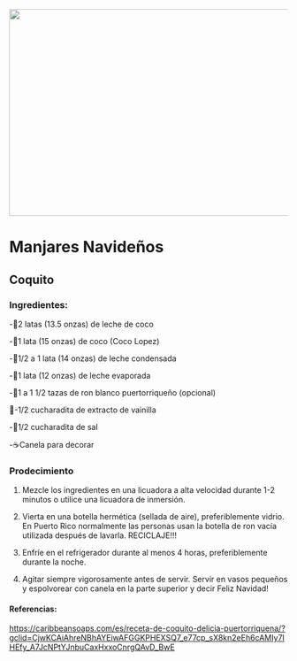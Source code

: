<div aling="center">
<img src="https://caribbeansoaps.com/wp-content/uploads/2019/12/coquito-drink-puerto-rico-christmas.jpg" width="520" height="374" />


# Manjares Navideños
  
## Coquito

</div>
  
### Ingredientes:

-🥛2 latas (13.5 onzas) de leche de coco

-🥥1 lata (15 onzas) de coco (Coco Lopez)

-🍼1/2 a 1 lata (14 onzas) de leche condensada

-🍵1 lata (12 onzas) de leche evaporada

-🍾1 a 1 1/2 tazas de ron blanco puertorriqueño (opcional)

🍦-1/2 cucharadita de extracto de vainilla

-🧂1/2 cucharadita de sal

-☕Canela para decorar


### Prodecimiento 

1. Mezcle los ingredientes en una licuadora a alta velocidad durante 1-2 minutos o utilice una licuadora de inmersión.

2. Vierta en una botella hermética (sellada de aire), preferiblemente vidrio. En Puerto Rico normalmente las personas usan la botella de ron vacía utilizada después de lavarla. RECICLAJE!!!

3. Enfríe en el refrigerador durante al menos 4 horas, preferiblemente durante la noche.

4. Agitar siempre vigorosamente antes de servir. Servir en vasos pequeños y espolvorear con canela en la parte superior y decir Feliz Navidad!


#### Referencias:
https://caribbeansoaps.com/es/receta-de-coquito-delicia-puertorriquena/?gclid=CjwKCAiAhreNBhAYEiwAFGGKPHEXSQ7_e77cp_sX8kn2eEh6cAMIy7IHEfy_A7JcNPtYJnbuCaxHxxoCnrgQAvD_BwE
